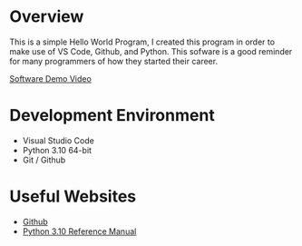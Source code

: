 # Overview

This is a simple Hello World Program, I created this program in order to make use of VS Code, Github, and Python. This sofware is a good reminder for many programmers of how they started their career. 




[Software Demo Video](http://youtube.link.goes.here)

# Development Environment

* Visual Studio Code
* Python 3.10 64-bit
* Git / Github



# Useful Websites


* [Github](https://github.com/)
* [Python 3.10 Reference Manual](https://docs.python.org/3.10/whatsnew/3.10.html)